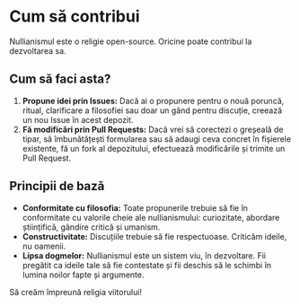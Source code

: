 
# Cum să contribui

Nullianismul este o religie open-source. Oricine poate contribui la dezvoltarea sa.

## Cum să faci asta?

1. **Propune idei prin Issues:** Dacă ai o propunere pentru o nouă poruncă, ritual, clarificare a filosofiei sau doar un gând pentru discuție, creează un nou Issue în acest depozit.
2. **Fă modificări prin Pull Requests:** Dacă vrei să corectezi o greșeală de tipar, să îmbunătățești formularea sau să adaugi ceva concret în fișierele existente, fă un fork al depozitului, efectuează modificările și trimite un Pull Request.

## Principii de bază

- **Conformitate cu filosofia:** Toate propunerile trebuie să fie în conformitate cu valorile cheie ale nullianismului: curiozitate, abordare științifică, gândire critică și umanism.
- **Constructivitate:** Discuțiile trebuie să fie respectuoase. Criticăm ideile, nu oamenii.
- **Lipsa dogmelor:** Nullianismul este un sistem viu, în dezvoltare. Fii pregătit ca ideile tale să fie contestate și fii deschis să le schimbi în lumina noilor fapte și argumente.

Să creăm împreună religia viitorului!
